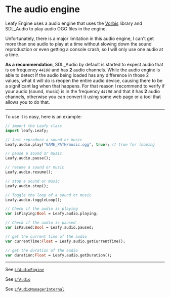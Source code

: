# The audio engine

Leafy Engine uses a audio engine that uses the [Vorbis](https://github.com/Haxe-WiiU/HxU_Vorbis) library and SDL_Audio to play audio OGG files in the engine.

Unfortunately, there is a major limitation in this audio engine, I can't get more than one audio to play at a time without slowing down the sound reproduction or even getting a console crash, so I will only use one audio at a time.

**As a recommendation**, SDL_Audio by default is started to expect audio that is on frequency *``44100``* and has __2__ audio channels. While the audio engine is able to detect if the audio being loaded has any difference in those 2 values, what it will do is reopen the entire audio device, causing there to be a significant lag when that happens. For that reason I recommend to verify if your audio (sound, music) is in the frequency *``44100``* and that it has __2__ audio channels, otherwise you can convert it using some web page or a tool that allows you to do that.

--------

To use it is easy, here is an example:
```haxe
// import the Leafy class
import leafy.Leafy;

// Just reproduce a sound or music
Leafy.audio.play("GAME_PATH/music.ogg", true); // true for looping

// pause a sound or music
Leafy.audio.pause();

// resume a sound or music
Leafy.audio.resume();

// stop a sound or music
Leafy.audio.stop();

// Toggle the loop of a sound or music
Leafy.audio.toggleLoop();

// Check if the audio is playing
var isPlaying:Bool = Leafy.audio.playing;

// Check if the audio is paused
var isPaused:Bool = Leafy.audio.paused;

// get the current time of the audio
var currentTime:Float = Leafy.audio.getCurrentTime();

// get the duration of the audio
var duration:Float = Leafy.audio.getDuration();
```

--------

See [``LfAudioEngine``](https://github.com/Slushi-Github/leafyEngine/blob/main/leafy/audio/LfAudioEngine.hx)

See [``LfAudio``](https://github.com/Slushi-Github/leafyEngine/blob/main/leafy/audio/LfAudio.hx)

See [``LfAudioManagerInternal``](https://github.com/Slushi-Github/leafyEngine/blob/main/leafy/backend/internal/LfAudioManagerInternal.hx)